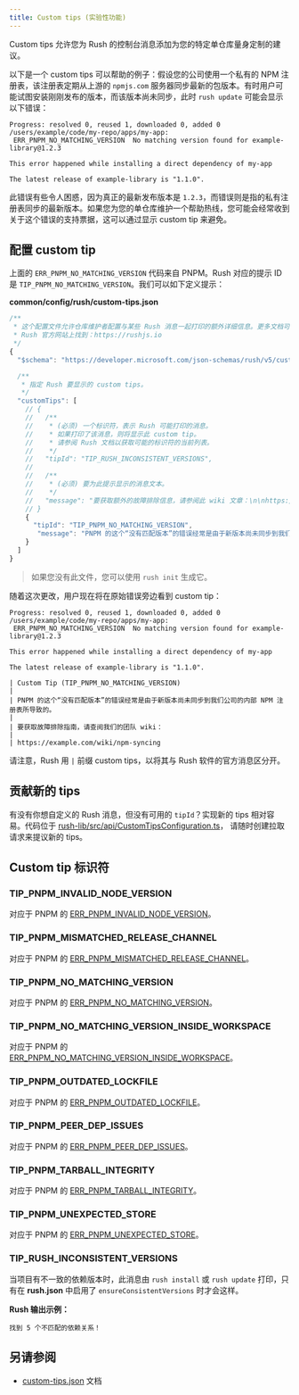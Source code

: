 ```yaml
---
title: Custom tips (实验性功能)
---
```


Custom tips 允许您为 Rush 的控制台消息添加为您的特定单仓库量身定制的建议。

以下是一个 custom tips 可以帮助的例子：假设您的公司使用一个私有的 NPM 注册表，该注册表定期从上游的 `npmjs.com` 服务器同步最新的包版本。有时用户可能试图安装刚刚发布的版本，而该版本尚未同步，此时 `rush update` 可能会显示以下错误：

```
Progress: resolved 0, reused 1, downloaded 0, added 0
/users/example/code/my-repo/apps/my-app:
 ERR_PNPM_NO_MATCHING_VERSION  No matching version found for example-library@1.2.3

This error happened while installing a direct dependency of my-app

The latest release of example-library is "1.1.0".
```

此错误有些令人困惑，因为真正的最新发布版本是 `1.2.3`，而错误则是指的私有注册表同步的最新版本。如果您为您的单仓库维护一个帮助热线，您可能会经常收到关于这个错误的支持票据，这可以通过显示 custom tip 来避免。

## 配置 custom tip

上面的 `ERR_PNPM_NO_MATCHING_VERSION` 代码来自 PNPM。Rush 对应的提示 ID 是 `TIP_PNPM_NO_MATCHING_VERSION`。我们可以如下定义提示：

**common/config/rush/custom-tips.json**

```js
/**
 * 这个配置文件允许仓库维护者配置与某些 Rush 消息一起打印的额外详细信息。更多文档可在
 * Rush 官方网站上找到：https://rushjs.io
 */
{
  "$schema": "https://developer.microsoft.com/json-schemas/rush/v5/custom-tips.schema.json",

  /**
   * 指定 Rush 要显示的 custom tips。
   */
  "customTips": [
    // {
    //   /**
    //    * (必须) 一个标识符，表示 Rush 可能打印的消息。
    //    * 如果打印了该消息，则将显示此 custom tip。
    //    * 请参阅 Rush 文档以获取可能的标识符的当前列表。
    //    */
    //   "tipId": "TIP_RUSH_INCONSISTENT_VERSIONS",
    //
    //   /**
    //    * (必须) 要为此提示显示的消息文本。
    //    */
    //   "message": "要获取额外的故障排除信息，请参阅此 wiki 文章：\n\nhttps://intranet.contoso.com/docs/pnpm-mismatch"
    // }
    {
      "tipId": "TIP_PNPM_NO_MATCHING_VERSION",
       "message": "PNPM 的这个“没有匹配版本”的错误经常是由于新版本尚未同步到我们公司的内部 NPM 注册表所导致的。\n\n要获取故障排除指南，请查阅我们的团队 wiki：\n\nhttps://example.com/wiki/npm-syncing"
    }
  ]
}
```

> 如果您没有此文件，您可以使用 `rush init` 生成它。

随着这次更改，用户现在将在原始错误旁边看到 custom tip：

```
Progress: resolved 0, reused 1, downloaded 0, added 0
/users/example/code/my-repo/apps/my-app:
 ERR_PNPM_NO_MATCHING_VERSION  No matching version found for example-library@1.2.3

This error happened while installing a direct dependency of my-app

The latest release of example-library is "1.1.0".

| Custom Tip (TIP_PNPM_NO_MATCHING_VERSION)
|
| PNPM 的这个“没有匹配版本”的错误经常是由于新版本尚未同步到我们公司的内部 NPM 注册表所导致的。
|
| 要获取故障排除指南，请查阅我们的团队 wiki：
|
| https://example.com/wiki/npm-syncing
```

请注意，Rush 用 `|` 前缀 custom tips，以将其与 Rush 软件的官方消息区分开。

## 贡献新的 tips

有没有你想自定义的 Rush 消息，但没有可用的 `tipId`？实现新的 tips 相对容易。代码位于
[rush-lib/src/api/CustomTipsConfiguration.ts](https://github.com/microsoft/rushstack/blob/main/libraries/rush-lib/src/api/CustomTipsConfiguration.ts)，
请随时创建拉取请求来提议新的 tips。

## Custom tip 标识符

<!-- 注意：按字母顺序排序！-->

### TIP_PNPM_INVALID_NODE_VERSION

对应于 PNPM 的 [ERR_PNPM_INVALID_NODE_VERSION](https://pnpm.io/errors#err_pnpm_invalid_node_version)。

### TIP_PNPM_MISMATCHED_RELEASE_CHANNEL

对应于 PNPM 的 [ERR_PNPM_MISMATCHED_RELEASE_CHANNEL](https://pnpm.io/errors#err_pnpm_mismatched_release_channel)。

### TIP_PNPM_NO_MATCHING_VERSION

<!-- PNPM 网站上当前未记录 -->

对应于 PNPM 的 [ERR_PNPM_NO_MATCHING_VERSION](https://pnpm.io/next/errors)。

### TIP_PNPM_NO_MATCHING_VERSION_INSIDE_WORKSPACE

对应于 PNPM 的 [ERR_PNPM_NO_MATCHING_VERSION_INSIDE_WORKSPACE](https://pnpm.io/errors#err_pnpm_no_matching_version_inside_workspace)。

### TIP_PNPM_OUTDATED_LOCKFILE

对应于 PNPM 的 [ERR_PNPM_OUTDATED_LOCKFILE](https://pnpm.io/errors#err_pnpm_outdated_lockfile)。

### TIP_PNPM_PEER_DEP_ISSUES

对应于 PNPM 的 [ERR_PNPM_PEER_DEP_ISSUES](https://pnpm.io/errors#err_pnpm_peer_dep_issues)。

### TIP_PNPM_TARBALL_INTEGRITY

对应于 PNPM 的 [ERR_PNPM_TARBALL_INTEGRITY](https://pnpm.io/errors#err_pnpm_tarball_integrity)。

### TIP_PNPM_UNEXPECTED_STORE

对应于 PNPM 的 [ERR_PNPM_UNEXPECTED_STORE](https://pnpm.io/errors#err_pnpm_unexpected_store)。

### TIP_RUSH_INCONSISTENT_VERSIONS

当项目有不一致的依赖版本时，此消息由 `rush install` 或 `rush update` 打印，只有在 **rush.json** 中启用了 `ensureConsistentVersions` 时才会这样。

**Rush 输出示例：**

```
找到 5 个不匹配的依赖关系！
```

## 另请参阅

- [custom-tips.json](../configs/custom-tips_json.md) 文档
